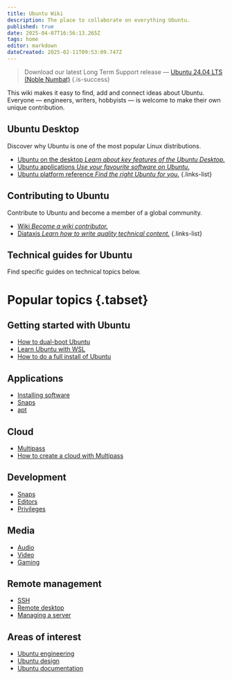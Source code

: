 ```yaml
---
title: Ubuntu Wiki
description: The place to collaborate on everything Ubuntu.
published: true
date: 2025-04-07T16:56:13.265Z
tags: home
editor: markdown
dateCreated: 2025-02-11T09:53:09.747Z
---
```


> Download our latest Long Term Support release — [Ubuntu 24.04 LTS (Noble Numbat)]()
{.is-success}

<!-- <div class="cardGroup"> -->
<!--   <div class="card cardGroup__card"> -->
<!--     <div class="card__description cardGroup__cardDescription"> -->
<!--       <div class="icon fa fa-download card__descriptionIcon"></div> -->
<!--       <div class="card__descriptionText"><a href="/ubuntu/install">Install<br/> Ubuntu</a></div> -->
<!--     </div> -->
<!--     <div class="card__price">for Desktop, Server, and WSL</div> -->
<!--   </div> -->
<!--   <div class="card cardGroup__card"> -->
<!--     <div class="card__description cardGroup__cardDescription"> -->
<!--       <div class="icon fa fa-pen card__descriptionIcon"></div> -->
<!--       <div class="card__descriptionText"><a href="/community/wiki">Contribute to<br/>the wiki</a></div> -->
<!--     </div> -->
<!--     <div class="card__price">with tips, hacks, and guides</div> -->
<!--   </div> -->
<!--   <div class="card cardGroup__card"> -->
<!--     <div class="card__description cardGroup__cardDescription"> -->
<!--       <div class="icon fa fa-newspaper card__descriptionIcon"></div> -->
<!--       <div class="card__descriptionText"><a href="/documentation/home">Read our official<br/> documentation</a></div> -->
<!--     </div> -->
<!--     <div class="card__price">for enterprise-grade support</div> -->
<!--   </div> -->
<!-- </div> -->

This wiki makes it easy to find, add and connect ideas about Ubuntu.
Everyone — engineers, writers, hobbyists — is welcome to make their own unique contribution. 

## Ubuntu Desktop

Discover why Ubuntu is one of the most popular Linux distributions.

- [Ubuntu on the desktop *Learn about key features of the Ubuntu Desktop.*](/ubuntu/overview)
- [Ubuntu applications *Use your favourite software on Ubuntu.*](/ubuntu/applications)
- [Ubuntu platform reference *Find the right Ubuntu for you.*](/ubuntu/platform)
{.links-list}

## Contributing to Ubuntu

Contribute to Ubuntu and become a member of a global community.

- [Wiki *Become a wiki contributor.*](/community/wiki)
- [Diataxis *Learn how to write quality technical content.*](/documentation/diataxis)
{.links-list}

## Technical guides for Ubuntu

Find specific guides on technical topics below.

# Popular topics {.tabset}

## Getting started with Ubuntu

- [How to dual-boot Ubuntu](/ubuntu/dual-boot)
- [Learn Ubuntu with WSL](/ubuntu/learn-with-wsl)
- [How to do a full install of Ubuntu](/ubuntu/install-ubuntu-desktop)

## Applications

- [Installing software](/ubuntu/install-software)
- [Snaps](/home/snaps)
- [apt](/home/apt)

## Cloud

- [Multipass](/cloud/multipass)
- [How to create a cloud with Multipass](/cloud/multipass/multipasscloudguide)

## Development

- [Snaps](/home/snap)
- [Editors](/home/editors)
- [Privileges](/home/privileges)

## Media

- [Audio](/home/audio)
- [Video](/home/gaming)
- [Gaming](/home/gaming)

## Remote management

- [SSH](/home/ssh)
- [Remote desktop](/home/remote)
- [Managing a server](/home/server)

## Areas of interest

- [Ubuntu engineering](/home/engineering)
- [Ubuntu design](/home/design)
- [Ubuntu documentation](/home/documentation)
